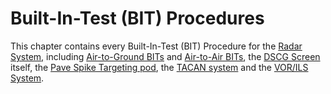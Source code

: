 # Built-In-Test (BIT) Procedures

This chapter contains every Built-In-Test (BIT) Procedure for
the [Radar System,](../../systems/radar.md) including [Air-to-Ground BITs](radar_air_to_ground.md)
and [Air-to-Air BITs](radar_air_to_air.md),
the [DSCG Screen](../../cockpit/wso/pedestal_group.md#digital-scan-converter-group-dscg) itself,
the [Pave Spike Targeting pod](../../systems/weapon_systems/pave_spike/overview.md), the [TACAN
system](../../systems/nav_com/tacan.md) and the [VOR/ILS System](../../systems/nav_com/vor_ils.md).
